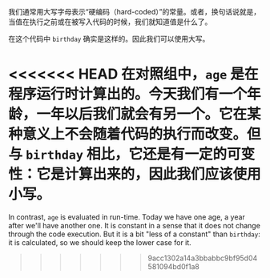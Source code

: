 我们通常用大写字母表示“硬编码（hard-coded）”的常量。或者，换句话说就是，当值在执行之前或在被写入代码的时候，我们就知道值是什么了。

在这个代码中 `birthday` 确实是这样的。因此我们可以使用大写。

<<<<<<< HEAD
在对照组中，`age` 是在程序运行时计算出的。今天我们有一个年龄，一年以后我们就会有另一个。它在某种意义上不会随着代码的执行而改变。但与 `birthday` 相比，它还是有一定的可变性：它是计算出来的，因此我们应该使用小写。
=======
In contrast, `age` is evaluated in run-time. Today we have one age, a year after we'll have another one. It is constant in a sense that it does not change through the code execution. But it is a bit "less of a constant" than `birthday`: it is calculated, so we should keep the lower case for it.
>>>>>>> 9acc1302a14a3bbabbc9bf95d04581094bd0f1a8
